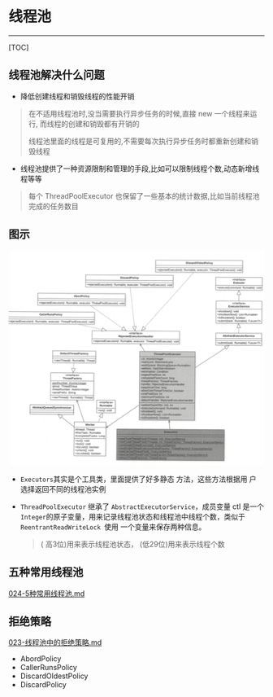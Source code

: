 # 线程池

---

[TOC]

## 线程池解决什么问题

- 降低创建线程和销毁线程的性能开销

> 在不适用线程池时,没当需要执行异步任务的时候,直接 new 一个线程来运行, 而线程的创建和销毁都有开销的
>
> 线程池里面的线程是可复用的,不需要每次执行异步任务时都重新创建和销毁线程

- 线程池提供了一种资源限制和管理的手段,比如可以限制线程个数,动态新增线程等等

> 每个 ThreadPoolExecutor 也保留了一些基本的统计数据,比如当前线程池完成的任务数目

## 图示

![image-20200712115749599](../../../assets/image-20200712115749599.png)

- `Executors`其实是个工具类，里面提供了好多静态 方法，这些方法根据用 户 选择返回不同的线程池实例 

- `ThreadPoolExecutor` 继承了 `AbstractExecutorService`，成员变量 ctl 是一个` Integer`的原子变量，用来记录线程池状态和线程池中线程个数，类似于 `ReentrantReadWriteLock `使用 一个变量来保存两种信息。

  > ( 高3位)用来表示线程池状态， (低29位)用来表示线程个数

## 五种常用线程池

 [024-5种常用线程池.md](024-5种常用线程池.md) 

## 拒绝策略

 [023-线程池中的拒绝策略.md](023-线程池中的拒绝策略.md) 

- AbordPolicy
- CallerRunsPolicy
- DiscardOldestPolicy
- DiscardPolicy
